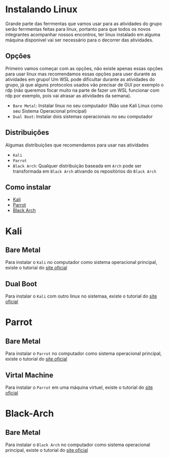 # Instalando Linux

Grande parte das ferrmentas que vamos usar para as atividades do grupo serão ferrmentas feitas para linux, portanto para que todos os novos integrantes acompanhar nossos encontros, ter linux instalado em alguma máquina disponível vai ser necessário para o decorrer das atividades.

## Opções

Primeiro vamos começar com as opções, não existe apenas essas opções para usar linux mas recomendamos essas opções para user durante as atividades em grupo! Um WSL pode dificultar durante as atividades do grupo, já que alguns protocolos usados vão precisar de GUI por exemplo o rdp (não queremos focar muito na parte de fazer um WSL funcionar com rdp por exemplo, pois vai atrasar as atividades da semana).

- `Bare Metal`: Instalar linux no seu computador (Não use Kali Linux como seu Sistema Operacional principal)
- `Dual Boot`: Instalar dois sistemas operacionais no seu computador

## Distribuições

Algumas distribuições que recomendamos para usar nas atividades

- `Kali`
- `Parrot`
- `Black Arch`: Qualquer distribuição baseada em `Arch` pode ser transformada em `Black Arch` ativando os repositórios do `Black Arch`

## Como instalar

- [Kali](#Kali)
- [Parrot](#Parrot)
- [Black Arch](#Black-Arch)

# Kali

## Bare Metal

Para instalar o `Kali` no computador como sistema operacional principal, existe o tutorial do [site oficial](https://www.kali.org/docs/installation/hard-disk-install/)

## Dual Boot

Para instalar o `Kali` com outro linux no sistemaa, existe o tutorial do [site oficial](https://www.kali.org/docs/installation/dual-boot-kali-with-linux/)

# Parrot

## Bare Metal

Para instalar o `Parrot` no computador como sistema operacional principal, existe o tutorial do [site oficial](https://www.parrotsec.org/docs/installation.html)

## Virtal Machine

Para instalar o `Parrot` em uma máquina virtuel, existe o tutorial do [site oficial](https://www.parrotsec.org/docs/installation.html)

# Black-Arch

## Bare Metal

Para instalar o `Black Arch` no computador como sistema operacional principal, existe o tutorial do [site oficial](https://www.blackarch.org/blackarch-install.html)
